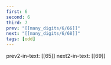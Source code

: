 ```yaml
---
first: 6
second: 6
third: 7
prev: "[[many_digits/6/66]]"
next: "[[many_digits/6/68]]"
tags: [odd]
---
```

prev2-in-text: [[65]]
next2-in-text: [[69]]
